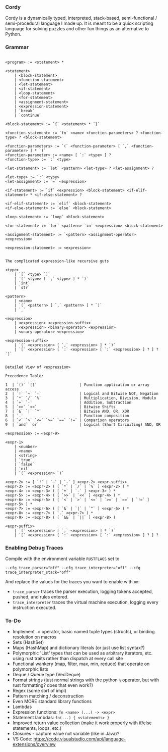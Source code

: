 ### Cordy

Cordy is a dynamically typed, interpreted, stack-based, semi-functional / semi-procedural language I made up. It is meant to be a quick scripting language for solving puzzles and other fun things as an alternative to Python.

### Grammar

```

<program> := <statement> *

<statement>
    | <block-statement>
    | <function-statement>
    | <let-statement>
    | <if-statement>
    | <loop-statement>
    | <for-statement>
    | <assignment-statement>
    | <expression-statement>
    | `break`
    | `continue`

<block-statement> := `{` <statement> * `}`

<function-statement> := `fn` <name> <function-parameters> ? <function-type> ? <block-statement>

<function-parameters> := `(` <function-parameter> [ `,` <function-parameter> ] * `)`
<function-parameter> := <name> [ `:` <type> ] ?
<function-type> := `:` <type>

<let-statement> := `let` <pattern> <let-type> ? <let-assignment> ?

<let-type> := `:` <type>
<let-assignment> := `=` <expression>

<if-statement> := `if` <expression> <block-statement> <if-elif-statement> * <if-else-statement> ?

<if-elif-statement> := `elif` <block-statement>
<if-else-statement> := `else` <block-statement>

<loop-statement> := `loop` <block-statement>

<for-statement> := `for` <pattern> `in` <expression> <block-statement>

<assignment-statement> := `<pattern> <assignment-operator> <expression>

<expression-statement> := <expression>


The complicated expression-like recursive guts

<type>
    | `[` <type> `]`
    | `(` <type> [ `,` <type> ] * `)`
    | `int`
    | `str`

<pattern>
    | <name>
    | `(` <pattern> [ `,` <pattern> ] * `)`
    | `_`

<expression>
    | <expression> <expression-suffix>
    | <expression> <binary-operator> <expression>
    | <unary-operator> <expression>

<expression-suffix>
    | `(` <expression> [ `,` <expression> ] * `)`
    | `[` <expression> [ `:` <expression> [ `:` <expression> ] ? ] ? `]`


Detailed View of <expression>

Precedence Table:

1  | `()` `[]`                   | Function application or array access
2  | `!` `~` `-`                 | Logical and Bitwise NOT, Negation
3  | `*` `/` `%`                 | Multiplication, Division, Modulo
4  | `+` `-`                     | Addition, Subtraction
5  | `>>` `<<`                   | Bitwise Shifts
7  | `&` `|` `^`                 | Bitwise AND, OR, XOR
8  | `.`                         | Function composition
6  | `<` `>` `<=` `>=` `==` `!=` | Comparison operators
9  | `and` `or`                  | Logical (Short Circuiting) AND, OR

<expression> := <expr-9>

<expr-1>
    | <number>
    | <name>
    | <string>
    | `true`
    | `false`
    | `nil`
    | `(` <expression> `)`

<expr-2> := [ `!` | `~` | `-` ] <expr-2> <expr-suffix>
<expr-3> := <expr-2> ( [ `*` | `/` | `%` ] <expr-2> ) *
<expr-4> := <expr-3> ( [ `+` | `-` ] <expr-3> ) *
<expr-5> := <expr-4> ( [ `>>` | `<<` ] <expr-4> ) *
<expr-6> := <expr-5> ( [ `<` | `>` | `<=` | `>=` | `==` | `!=` ] <expr-5> ) *
<expr-7> := <expr-6> ( [ `&` | `|` | `^` ] <expr-6> ) *
<expr-8> := <expr-7> ( `.` <expr-7> ) *
<expr-9> := <expr-8> ( [ `&&` | `||` ] <expr-8> )

<expr-suffix>
    | `(` <expression> [ `,` <expression> ] * `)`
    | `[` <expression> [ `:` <expression> [ `:` <expression> ] ? ] ?

```



### Enabling Debug Traces

Compile with the environment variable `RUSTFLAGS` set to

```
--cfg trace_parser="off" --cfg trace_interpreter="off" --cfg trace_interpreter_stack="off"
```

And replace the values for the traces you want to enable with `on`:

- `trace_parser` traces the parser execution, logging tokens accepted, pushed, and rules entered.
- `trace_interpreter` traces the virtual machine execution, logging every instruction executed.

### To-Do

- Implement `->` operator, basic named tuple types (structs), or binding resolution on macros
- Sets (HashSet)
- Maps (HashMap) and dictionary literals (or just use list syntax?)
- Polymorphic 'List' types that can be used as arbitrary iterators, etc. using rust traits rather than dispatch at every call site
- Functional wankery (map, filter, max, min, reduce) that operate on polymorphic lists
- Deque / Queue type (VecDeque)
- Format strings (just normal strings with the python `%` operator, but with rust formatting? does that even work?)
- Regex (some sort of impl)
- Pattern matching / deconstruction
- Even MORE standard library functions
- Lambdas
- Expression functions: `fn <name> (...) -> <expr>`
- Statement lambdas: `fn(...) { <statements> }`
- Improved return value collection (make it work properly with if/else statements, loops, etc.)
- Closures - capture value not variable (like in Java)?
- VS Code: https://code.visualstudio.com/api/language-extensions/overview